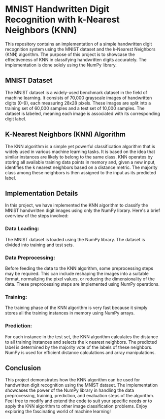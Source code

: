 # MNIST Handwritten Digit Recognition with k-Nearest Neighbors (KNN)

This repository contains an implementation of a simple handwritten digit recognition system using the MNIST dataset and the k-Nearest Neighbors (KNN) algorithm. The purpose of this project is to showcase the effectiveness of KNN in classifying handwritten digits accurately. The implementation is done solely using the NumPy library.

## MNIST Dataset

The MNIST dataset is a widely-used benchmark dataset in the field of machine learning. It consists of 70,000 grayscale images of handwritten digits (0-9), each measuring 28x28 pixels. These images are split into a training set of 60,000 samples and a test set of 10,000 samples. The dataset is labeled, meaning each image is associated with its corresponding digit label.

## K-Nearest Neighbors (KNN) Algorithm

The KNN algorithm is a simple yet powerful classification algorithm that is widely used in various machine learning tasks. It is based on the idea that similar instances are likely to belong to the same class. KNN operates by storing all available training data points in memory and, given a new input, identifies the k nearest neighbors based on a distance metric. The majority class among these neighbors is then assigned to the input as its predicted label.

## Implementation Details

In this project, we have implemented the KNN algorithm to classify the MNIST handwritten digit images using only the NumPy library. Here's a brief overview of the steps involved:

### Data Loading: 
The MNIST dataset is loaded using the NumPy library. The dataset is divided into training and test sets.
### Data Preprocessing: 
Before feeding the data to the KNN algorithm, some preprocessing steps may be required. This can include reshaping the images into a suitable format, normalizing the pixel values, or reducing the dimensionality of the data. These preprocessing steps are implemented using NumPy operations.
### Training: 
The training phase of the KNN algorithm is very fast because it simply stores all the training instances in memory using NumPy arrays.
### Prediction: 
For each instance in the test set, the KNN algorithm calculates the distance to all training instances and selects the k nearest neighbors. The predicted label is determined by the majority vote of the labels of these neighbors. NumPy is used for efficient distance calculations and array manipulations.

## Conclusion

This project demonstrates how the KNN algorithm can be used for handwritten digit recognition using the MNIST dataset. The implementation showcases the power of the NumPy library in handling the data preprocessing, training, prediction, and evaluation steps of the algorithm. Feel free to modify and extend the code to suit your specific needs or to apply the KNN algorithm to other image classification problems. Enjoy exploring the fascinating world of machine learning!
